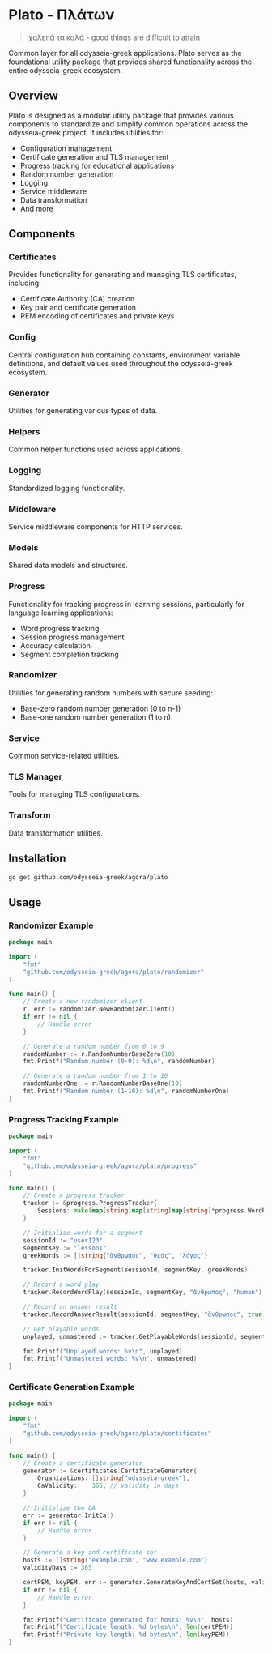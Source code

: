 # Plato - Πλάτων

> χαλεπὰ τὰ καλά - good things are difficult to attain

Common layer for all odysseia-greek applications. Plato serves as the foundational utility package that provides shared functionality across the entire odysseia-greek ecosystem.

## Overview

Plato is designed as a modular utility package that provides various components to standardize and simplify common operations across the odysseia-greek project. It includes utilities for:

- Configuration management
- Certificate generation and TLS management
- Progress tracking for educational applications
- Random number generation
- Logging
- Service middleware
- Data transformation
- And more

## Components

### Certificates
Provides functionality for generating and managing TLS certificates, including:
- Certificate Authority (CA) creation
- Key pair and certificate generation
- PEM encoding of certificates and private keys

### Config
Central configuration hub containing constants, environment variable definitions, and default values used throughout the odysseia-greek ecosystem.

### Generator
Utilities for generating various types of data.

### Helpers
Common helper functions used across applications.

### Logging
Standardized logging functionality.

### Middleware
Service middleware components for HTTP services.

### Models
Shared data models and structures.

### Progress
Functionality for tracking progress in learning sessions, particularly for language learning applications:
- Word progress tracking
- Session progress management
- Accuracy calculation
- Segment completion tracking

### Randomizer
Utilities for generating random numbers with secure seeding:
- Base-zero random number generation (0 to n-1)
- Base-one random number generation (1 to n)

### Service
Common service-related utilities.

### TLS Manager
Tools for managing TLS configurations.

### Transform
Data transformation utilities.

## Installation

```bash
go get github.com/odysseia-greek/agora/plato
```

## Usage

### Randomizer Example

```go
package main

import (
    "fmt"
    "github.com/odysseia-greek/agora/plato/randomizer"
)

func main() {
    // Create a new randomizer client
    r, err := randomizer.NewRandomizerClient()
    if err != nil {
        // Handle error
    }

    // Generate a random number from 0 to 9
    randomNumber := r.RandomNumberBaseZero(10)
    fmt.Printf("Random number (0-9): %d\n", randomNumber)

    // Generate a random number from 1 to 10
    randomNumberOne := r.RandomNumberBaseOne(10)
    fmt.Printf("Random number (1-10): %d\n", randomNumberOne)
}
```

### Progress Tracking Example

```go
package main

import (
    "fmt"
    "github.com/odysseia-greek/agora/plato/progress"
)

func main() {
    // Create a progress tracker
    tracker := &progress.ProgressTracker{
        Sessions: make(map[string]map[string]map[string]*progress.WordProgress),
    }

    // Initialize words for a segment
    sessionId := "user123"
    segmentKey := "lesson1"
    greekWords := []string{"ἄνθρωπος", "θεός", "λόγος"}

    tracker.InitWordsForSegment(sessionId, segmentKey, greekWords)

    // Record a word play
    tracker.RecordWordPlay(sessionId, segmentKey, "ἄνθρωπος", "human")

    // Record an answer result
    tracker.RecordAnswerResult(sessionId, segmentKey, "ἄνθρωπος", true)

    // Get playable words
    unplayed, unmastered := tracker.GetPlayableWords(sessionId, segmentKey, 3)

    fmt.Printf("Unplayed words: %v\n", unplayed)
    fmt.Printf("Unmastered words: %v\n", unmastered)
}
```

### Certificate Generation Example

```go
package main

import (
    "fmt"
    "github.com/odysseia-greek/agora/plato/certificates"
)

func main() {
    // Create a certificate generator
    generator := &certificates.CertificateGenerator{
        Organizations: []string{"odysseia-greek"},
        CaValidity:    365, // validity in days
    }

    // Initialize the CA
    err := generator.InitCa()
    if err != nil {
        // Handle error
    }

    // Generate a key and certificate set
    hosts := []string{"example.com", "www.example.com"}
    validityDays := 365

    certPEM, keyPEM, err := generator.GenerateKeyAndCertSet(hosts, validityDays)
    if err != nil {
        // Handle error
    }

    fmt.Printf("Certificate generated for hosts: %v\n", hosts)
    fmt.Printf("Certificate length: %d bytes\n", len(certPEM))
    fmt.Printf("Private key length: %d bytes\n", len(keyPEM))
}
```
